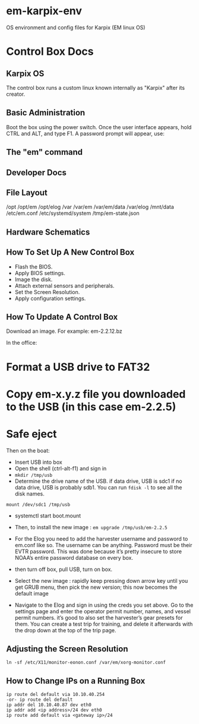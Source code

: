 # em-karpix-env
OS environment and config files for Karpix (EM linux OS)

# Control Box Docs 

## Karpix OS

The control box runs a custom linux known internally as "Karpix" after its creator.

## Basic Administration

Boot the box using the power switch. Once the user interface appears, hold CTRL and ALT, and type F1. A password prompt will appear, use:

## The "em" command

## Developer Docs

## File Layout

/opt
/opt/em
/opt/elog
/var
/var/em
/var/em/data
/var/elog
/mnt/data
/etc/em.conf
/etc/systemd/system
/tmp/em-state.json

## Hardware Schematics

## How To Set Up A New Control Box

* Flash the BIOS.
* Apply BIOS settings.
* Image the disk.
* Attach external sensors and peripherals.
* Set the Screen Resolution.
* Apply configuration settings.

## How To Update A Control Box

Download an image. For example: em-2.2.12.bz

In the office:
# Format a USB drive to FAT32
# Copy em-x.y.z file you downloaded to the USB (in this case em-2.2.5)
# Safe eject
 
Then on the boat:
* Insert USB into box
* Open the shell (ctrl-alt-f1) and sign in
* `mkdir /tmp/usb`
* Determine the drive name of the USB.
if data drive, USB is sdc1
if no data drive, USB is probably sdb1.
You can run `fdisk -l` to see all the disk names.
 
`mount /dev/sdc1 /tmp/usb`
 
* systemctl start boot.mount
* Then, to install the new image : `em upgrade /tmp/usb/em-2.2.5`
* For the Elog you need to add the harvester username and password to em.conf like so. The username can be anything. Password must be their EVTR password. This was done because it’s pretty insecure to store NOAA’s entire password database on every box.
 
* then turn off box, pull USB, turn on box.
* Select the new image : rapidly keep pressing down arrow key until you get GRUB menu, then pick the new version; this now becomes the default image
* Navigate to the Elog and sign in using the creds you set above. Go to the settings page and enter the operator permit number, names, and vessel permit numbers. it’s good to also set the harvester’s gear presets for them. You can create a test trip for training, and delete it afterwards with the drop down at the top of the trip page.

## Adjusting the Screen Resolution

```
ln -sf /etc/X11/monitor-eonon.conf /var/em/xorg-monitor.conf
```

## How to Change IPs on a Running Box

```
ip route del default via 10.10.40.254
-or- ip route del default
ip addr del 10.10.40.87 dev eth0
ip addr add <ip address>/24 dev eth0
ip route add default via <gateway ip>/24
```


